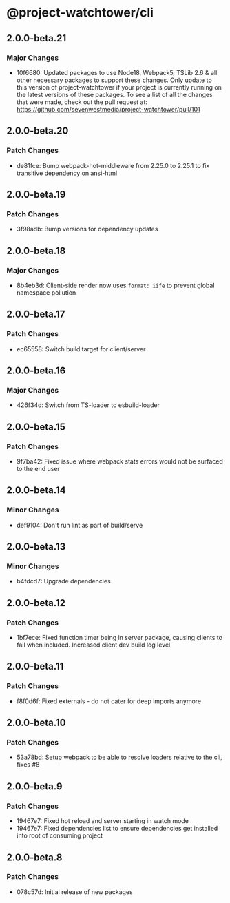 # @project-watchtower/cli

## 2.0.0-beta.21

### Major Changes

-   10f6680: Updated packages to use Node18, Webpack5, TSLib 2.6 & all other necessary packages to support these changes.
    Only update to this version of project-watchtower if your project is currently running on the latest versions of
    these packages. To see a list of all the changes that were made, check out the pull request at:
    https://github.com/sevenwestmedia/project-watchtower/pull/101

## 2.0.0-beta.20

### Patch Changes

-   de81fce: Bump webpack-hot-middleware from 2.25.0 to 2.25.1 to fix transitive dependency on ansi-html

## 2.0.0-beta.19

### Patch Changes

-   3f98adb: Bump versions for dependency updates

## 2.0.0-beta.18

### Major Changes

-   8b4eb3d: Client-side render now uses `format: iife` to prevent global namespace pollution

## 2.0.0-beta.17

### Patch Changes

-   ec65558: Switch build target for client/server

## 2.0.0-beta.16

### Major Changes

-   426f34d: Switch from TS-loader to esbuild-loader

## 2.0.0-beta.15

### Patch Changes

-   9f7ba42: Fixed issue where webpack stats errors would not be surfaced to the end user

## 2.0.0-beta.14

### Minor Changes

-   def9104: Don't run lint as part of build/serve

## 2.0.0-beta.13

### Minor Changes

-   b4fdcd7: Upgrade dependencies

## 2.0.0-beta.12

### Patch Changes

-   1bf7ece: Fixed function timer being in server package, causing clients to fail when included. Increased client dev build log level

## 2.0.0-beta.11

### Patch Changes

-   f8f0d6f: Fixed externals - do not cater for deep imports anymore

## 2.0.0-beta.10

### Patch Changes

-   53a78bd: Setup webpack to be able to resolve loaders relative to the cli, fixes #8

## 2.0.0-beta.9

### Patch Changes

-   19467e7: Fixed hot reload and server starting in watch mode
-   19467e7: Fixed dependencies list to ensure dependencies get installed into root of consuming project

## 2.0.0-beta.8

### Patch Changes

-   078c57d: Initial release of new packages

